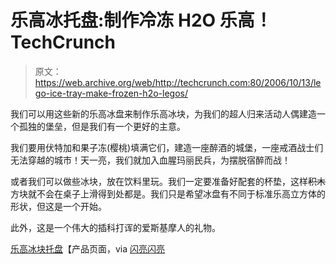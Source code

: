 # 乐高冰托盘:制作冷冻 H2O 乐高！TechCrunch

> 原文：<https://web.archive.org/web/http://techcrunch.com:80/2006/10/13/lego-ice-tray-make-frozen-h2o-legos/>

我们可以用这些新的乐高冰盘来制作乐高冰块，为我们的超人归来活动人偶建造一个孤独的堡垒，但是我们有一个更好的主意。

我们要用伏特加和果子冻(樱桃)填满它们，建造一座醉酒的城堡，一座戒酒战士们无法穿越的城市！天一亮，我们就加入血腥玛丽民兵，为摆脱宿醉而战！

或者我们可以做些冰块，放在饮料里玩。我们一定要准备好配套的杯垫，这样~~积木~~方块就不会在桌子上滑得到处都是。我们只是希望冰盘有不同于标准乐高立方体的形状，但这是一个开始。

此外，这是一个伟大的插科打诨的爱斯基摩人的礼物。

[乐高冰块托盘](https://web.archive.org/web/20160127055436/http://shop.lego.com/product.asp?p=EL502)【产品页面，via [闪亮闪亮](https://web.archive.org/web/20160127055436/http://www.shinyshiny.tv/)